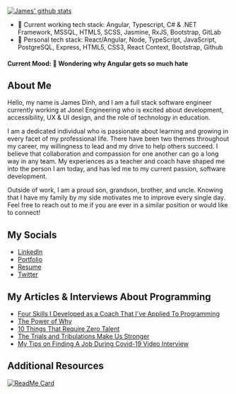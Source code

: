 [![James' github stats](https://github-readme-stats.vercel.app/api?username=jdinh8124&count_private=true&show_icons=true&theme=synthwave&hide=stars,issues,contribs)](https://github.com/jdinh8124)

- 🧱 Current working tech stack: Angular, Typescript, C# & .NET Framework, MSSQL, HTML5, SCSS, Jasmine, RxJS, Bootstrap, GitLab
- 🌱 Personal tech stack: React/Angular, Node, TypeScript, JavaScript, PostgreSQL, Express, HTML5, CSS3, React Context, Bootstrap, Github

#### Current Mood: 🤔 Wondering why Angular gets so much hate

## About Me
Hello, my name is James Dinh, and I am a full stack software engineer currently working at Jonel Engineering who is excited about development, accessibility, UX & UI design, and the role of technology in education.

I am a dedicated individual who is passionate about learning and growing in every facet of my professional life. There have been two themes throughout my career, my willingness to lead and my drive to help others succeed. I believe that collaboration and compassion for one another can go a long way in any team. My experiences as a teacher and coach have shaped me into the person I am today, and has led me to my current passion, software development.

Outside of work, I am a proud son, grandson, brother, and uncle. Knowing that I have my family by my side motivates me to improve every single day. Feel free to reach out to me if you are ever in a similar position or would like to connect! 

## My Socials
- [LinkedIn](https://www.linkedin.com/in/jdinh8124/)
- [Portfolio](https://jamestdinh.com/)
- [Resume](https://drive.google.com/file/d/180cDeqpJ8Eum39jrIuS5BJnU8MTjlDgr/view)
- [Twitter](https://twitter.com/jdinh8124)

## My Articles & Interviews About Programming
- [Four Skills I Developed as a Coach That I've Applied To Programming](https://www.linkedin.com/pulse/four-skills-i-developed-coach-ive-applied-programming-james-dinh/)
- [The Power of Why](https://www.linkedin.com/pulse/power-why-james-dinh/)
- [10 Things That Require Zero Talent](https://www.linkedin.com/feed/update/urn:li:activity:6635591280305025024/)
- [The Trials and Tribulations Make Us Stronger](https://www.linkedin.com/posts/jdinh8124_things-that-happened-to-me-during-my-job-activity-6669713512278970368-B3Uv)
- [My Tips on Finding A Job During Covid-19 Video Interview](https://www.youtube.com/watch?v=8DHsoY5eCzA)

## Additional Resources
[![ReadMe Card](https://github-readme-stats.vercel.app/api/pin/?username=jdinh8124&repo=developer-resources)](https://github.com/jdinh8124/developer-resources)
